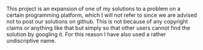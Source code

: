 This project is an expansion of one of my solutions to a problem on a certain programming platform, which I will not refer to since we are advised not to post our solutions on github. This is not because of any copyright claims or anything like that but simply so that other users cannot find the solution by googling it. For this reason I have also used a rather undiscriptive name.
